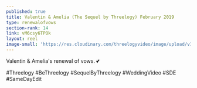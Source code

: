```yaml
---
published: true
title: Valentin & Amelia (The Sequel by Threelogy) February 2019
type: renewalofvows
section-rank: 14
link: vM6csy6TPOk
layout: reel
image-small: 'https://res.cloudinary.com/threelogyvideo/image/upload/v1549486798/5yt.jpg'
---
```

Valentin & Amelia's renewal of vows. 💕 

#Threelogy #BeThreelogy #SequelByThreelogy #WeddingVideo #SDE #SameDayEdit
